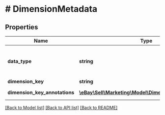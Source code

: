 # # DimensionMetadata

## Properties

Name | Type | Description | Notes
------------ | ------------- | ------------- | -------------
**data_type** | **string** | The data type of the dimension value used to create the report. For implementation help, refer to &lt;a href&#x3D;&#39;https://developer.ebay.com/api-docs/sell/marketing/types/plr:DataTypeEnum&#39;&gt;eBay API documentation&lt;/a&gt; | [optional]
**dimension_key** | **string** | The name of the dimension used to create the report. | [optional]
**dimension_key_annotations** | [**\eBay\Sell\Marketing\Model\DimensionKeyAnnotation[]**](DimensionKeyAnnotation.md) | An list of annotation keys associated with the specified dimension of the report. | [optional]

[[Back to Model list]](../../README.md#models) [[Back to API list]](../../README.md#endpoints) [[Back to README]](../../README.md)

